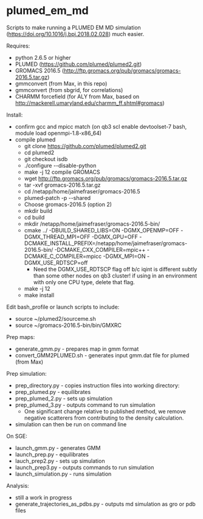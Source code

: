 # plumed_em_md

Scripts to make running a PLUMED EM MD simulation (https://doi.org/10.1016/j.bpj.2018.02.028) much easier.

Requires:
- python 2.6.5 or higher
- PLUMED (https://github.com/plumed/plumed2.git)
- GROMACS 2016.5 (http://ftp.gromacs.org/pub/gromacs/gromacs-2016.5.tar.gz)
- gmmconvert (from Max, in this repo)
- gmmconvert (from sbgrid, for correlations)
- CHARMM forcefield (for ALY from Max, based on http://mackerell.umaryland.edu/charmm_ff.shtml#gromacs)

Install:
- confirm gcc and mpicc match (on qb3 scl enable devtoolset-7 bash, module load openmpi-1.8-x86_64)
- compile plumed
  - git clone https://github.com/plumed/plumed2.git
  - cd plumed2
  - git checkout isdb
  - ./configure --disable-python
  - make -j 12
  compile GROMACS
  - wget http://ftp.gromacs.org/pub/gromacs/gromacs-2016.5.tar.gz
  - tar -xvf gromacs-2016.5.tar.gz
  - cd /netapp/home/jaimefraser/gromacs-2016.5
  - plumed-patch -p --shared
  - Choose gromacs-2016.5 (option 2)
  - mkdir build
  - cd build
  - mkdir /netapp/home/jaimefraser/gromacs-2016.5-bin/
  - cmake ../ -DBUILD_SHARED_LIBS=ON -DGMX_OPENMP=OFF -DGMX_THREAD_MPI=OFF -DGMX_GPU=OFF -DCMAKE_INSTALL_PREFIX=/netapp/home/jaimefraser/gromacs-2016.5-bin/ -DCMAKE_CXX_COMPILER=mpic++ -DCMAKE_C_COMPILER=mpicc -DGMX_MPI=ON -DGMX_USE_RDTSCP=off
    - Need the DGMX_USE_RDTSCP flag off b/c iqint is different subtly than some other nodes on qb3 cluster! if using in an environment with only one CPU type, delete that flag.
  - make -j 12
  - make install

Edit bash_profile or launch scripts to include:
- source ~/plumed2/sourceme.sh
- source ~/gromacs-2016.5-bin/bin/GMXRC

Prep maps:
- generate_gmm.py - prepares map in gmm format
- convert_GMM2PLUMED.sh - generates input gmm.dat file for plumed (from Max)

Prep simulation:
- prep_directory.py - copies instruction files into working directory:
- prep_plumed.py - equilibrates
- prep_plumed_2.py - sets up simulation
- prep_plumed_3.py - outputs command to run simulation
  - One significant change relative to published method, we remove negative scatterers from contributing to the density calculation.
- simulation can then be run on command line

On SGE:
- launch_gmm.py - generates GMM
- launch_prep.py - equilibrates
- lauch_prep2.py - sets up simulation
- launch_prep3.py - outputs commands to run simulation
- launch_simulation.py - runs simulation

Analysis:
- still a work in progress
- generate_trajectories_as_pdbs.py - outputs md simulation as gro or pdb files
